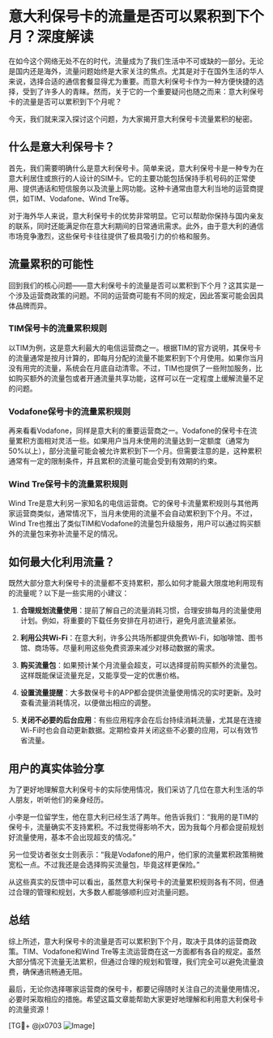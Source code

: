 # 意大利保号卡的流量是否可以累积到下个月？深度解读

在如今这个网络无处不在的时代，流量成为了我们生活中不可或缺的一部分。无论是国内还是海外，流量问题始终是大家关注的焦点。尤其是对于在国外生活的华人来说，选择合适的通信套餐显得尤为重要。而意大利保号卡作为一种方便快捷的选择，受到了许多人的青睐。然而，关于它的一个重要疑问也随之而来：意大利保号卡的流量是否可以累积到下个月呢？

今天，我们就来深入探讨这个问题，为大家揭开意大利保号卡流量累积的秘密。

## 什么是意大利保号卡？

首先，我们需要明确什么是意大利保号卡。简单来说，意大利保号卡是一种专为在意大利居住或旅行的人设计的SIM卡。它的主要功能包括保持手机号码的正常使用、提供通话和短信服务以及流量上网功能。这种卡通常由意大利当地的运营商提供，如TIM、Vodafone、Wind Tre等。

对于海外华人来说，意大利保号卡的优势非常明显。它可以帮助你保持与国内亲友的联系，同时还能满足你在意大利期间的日常通讯需求。此外，由于意大利的通信市场竞争激烈，这些保号卡往往提供了极具吸引力的价格和服务。

## 流量累积的可能性

回到我们的核心问题——意大利保号卡的流量是否可以累积到下个月？这其实是一个涉及运营商政策的问题。不同的运营商可能有不同的规定，因此答案可能会因具体品牌而异。

### TIM保号卡的流量累积规则

以TIM为例，这是意大利最大的电信运营商之一。根据TIM的官方说明，其保号卡的流量通常是按月计算的，即每月分配的流量不能累积到下个月使用。如果你当月没有用完的流量，系统会在月底自动清零。不过，TIM也提供了一些附加服务，比如购买额外的流量包或者开通流量共享功能，这样可以在一定程度上缓解流量不足的问题。

### Vodafone保号卡的流量累积规则

再来看看Vodafone，同样是意大利的重要运营商之一。Vodafone的保号卡在流量累积方面相对灵活一些。如果用户当月未使用的流量达到一定额度（通常为50%以上），部分流量可能会被允许累积到下一个月。但需要注意的是，这种累积通常有一定的限制条件，并且累积的流量可能会受到有效期的约束。

### Wind Tre保号卡的流量累积规则

Wind Tre是意大利另一家知名的电信运营商。它的保号卡流量累积规则与其他两家运营商类似，通常情况下，当月未使用的流量不会自动累积到下个月。不过，Wind Tre也推出了类似TIM和Vodafone的流量包升级服务，用户可以通过购买额外的流量包来弥补流量不足的情况。

## 如何最大化利用流量？

既然大部分意大利保号卡的流量都不支持累积，那么如何才能最大限度地利用现有的流量呢？以下是一些实用的小建议：

1. **合理规划流量使用**：提前了解自己的流量消耗习惯，合理安排每月的流量使用计划。例如，将重要的下载任务安排在月初进行，避免月底流量紧张。

2. **利用公共Wi-Fi**：在意大利，许多公共场所都提供免费Wi-Fi，如咖啡馆、图书馆、商场等。尽量利用这些免费资源来减少对移动数据的需求。

3. **购买流量包**：如果预计某个月流量会超支，可以选择提前购买额外的流量包。这样既能保证流量充足，又能享受一定的优惠价格。

4. **设置流量提醒**：大多数保号卡的APP都会提供流量使用情况的实时更新。及时查看流量消耗情况，以便做出相应的调整。

5. **关闭不必要的后台应用**：有些应用程序会在后台持续消耗流量，尤其是在连接Wi-Fi时也会自动更新数据。定期检查并关闭这些不必要的应用，可以有效节省流量。

## 用户的真实体验分享

为了更好地理解意大利保号卡的实际使用情况，我们采访了几位在意大利生活的华人朋友，听听他们的亲身经历。

小李是一位留学生，他在意大利已经生活了两年。他告诉我们：“我用的是TIM的保号卡，流量确实不支持累积。不过我觉得影响不大，因为我每个月都会提前规划好流量使用，基本不会出现超支的情况。”

另一位受访者张女士则表示：“我是Vodafone的用户，他们家的流量累积政策稍微宽松一点。不过我还是会选择购买流量包，毕竟这样更保险。”

从这些真实的反馈中可以看出，虽然意大利保号卡的流量累积规则各有不同，但通过合理的管理和规划，大多数人都能够顺利应对流量问题。

## 总结

综上所述，意大利保号卡的流量是否可以累积到下个月，取决于具体的运营商政策。TIM、Vodafone和Wind Tre等主流运营商在这一方面都有各自的规定。虽然大部分情况下流量无法累积，但通过合理的规划和管理，我们完全可以避免流量浪费，确保通讯畅通无阻。

最后，无论你选择哪家运营商的保号卡，都要记得随时关注自己的流量使用情况，必要时采取相应的措施。希望这篇文章能帮助大家更好地理解和利用意大利保号卡的流量资源！

[TG💪+ @jx0703 ![Image](https://github.com/user-attachments/assets/dbca1d08-cadb-493c-b0ec-ad6f7a83f270)]